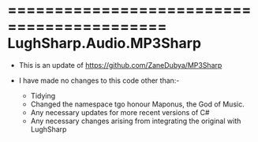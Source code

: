﻿===========================================
LughSharp.Audio.MP3Sharp
===========================================

- This is an update of https://github.com/ZaneDubya/MP3Sharp

- I have made no changes to this code other than:-

    - Tidying 
    - Changed the namespace tgo honour Maponus, the God of Music.
    - Any necessary updates for more recent versions of C#
    - Any necessary changes arising from integrating the original with LughSharp

